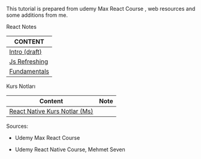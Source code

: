 
This tutorial is prepared from udemy Max React Course , web resources and some additions from me.

React Notes

CONTENT |
--- |
[Intro (draft)](./react-1-Intro.md) |
[Js Refreshing](./react-2-Js-Refreshing.md) |
[Fundamentals](./react-3-Fundamentals.md) |

Kurs Notları

Content                                                      | Note
-------------------------------------------------------------|-----
[React Native Kurs Notlar (Ms)](./ud-react-native-mseven.md) |



Sources:

- Udemy Max React Course
  
- Udemy React Native Course, Mehmet Seven

